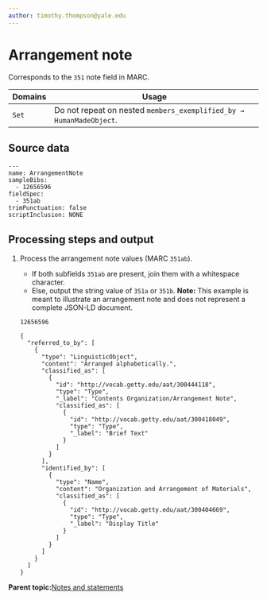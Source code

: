```yaml
---
author: timothy.thompson@yale.edu
---
```


# Arrangement note

Corresponds to the `351` note field in MARC.

|Domains|Usage|
|-------|-----|
|`Set`|Do not repeat on nested `members_exemplified_by → HumanMadeObject`.|

## Source data

```
---
name: ArrangementNote
sampleBibs:
  - 12656596
fieldSpec:
  - 351ab
trimPunctuation: false
scriptInclusion: NONE
```

## Processing steps and output

1.  Process the arrangement note values \(MARC `351ab`\).

    -   If both subfields `351ab` are present, join them with a whitespace character.
    -   Else, output the string value of `351a` or `351b`.
    **Note:** This example is meant to illustrate an arrangement note and does not represent a complete JSON-LD document.

    `12656596`

    ```
    {
      "referred_to_by": [
        {
          "type": "LinguisticObject",
          "content": "Arranged alphabetically.",
          "classified_as": [
            {
              "id": "http://vocab.getty.edu/aat/300444118",
              "type": "Type",
              "_label": "Contents Organization/Arrangement Note",
              "classified_as": [
                {
                  "id": "http://vocab.getty.edu/aat/300418049",
                  "type": "Type",
                  "_label": "Brief Text"
                }
              ]
            }
          ],
          "identified_by": [
            {
              "type": "Name",
              "content": "Organization and Arrangement of Materials",
              "classified_as": [
                {
                  "id": "http://vocab.getty.edu/aat/300404669",
                  "type": "Type",
                  "_label": "Display Title"
                }
              ]
            }
          ]
        }
      ]
    }
    ```


**Parent topic:**[Notes and statements](../../concepts/notes_and_statements.md)

